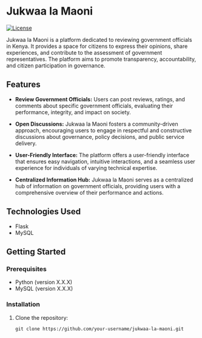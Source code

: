 # Jukwaa la Maoni

[![License](https://img.shields.io/badge/license-MIT-blue.svg)](LICENSE)

Jukwaa la Maoni is a platform dedicated to reviewing government officials in Kenya. It provides a space for citizens to express their opinions, share experiences, and contribute to the assessment of government representatives. The platform aims to promote transparency, accountability, and citizen participation in governance.

## Features

- **Review Government Officials:** Users can post reviews, ratings, and comments about specific government officials, evaluating their performance, integrity, and impact on society.

- **Open Discussions:** Jukwaa la Maoni fosters a community-driven approach, encouraging users to engage in respectful and constructive discussions about governance, policy decisions, and public service delivery.

- **User-Friendly Interface:** The platform offers a user-friendly interface that ensures easy navigation, intuitive interactions, and a seamless user experience for individuals of varying technical expertise.

- **Centralized Information Hub:** Jukwaa la Maoni serves as a centralized hub of information on government officials, providing users with a comprehensive overview of their performance and actions.

## Technologies Used

- Flask
- MySQL

## Getting Started

### Prerequisites

- Python (version X.X.X)
- MySQL (version X.X.X)

### Installation

1. Clone the repository:
   ```shell
   git clone https://github.com/your-username/jukwaa-la-maoni.git
